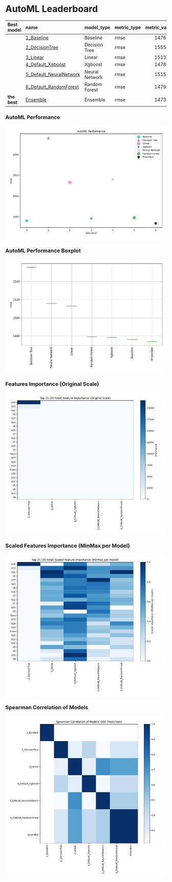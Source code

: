 # AutoML Leaderboard

| Best model   | name                                                         | model_type     | metric_type   |   metric_value |   train_time |
|:-------------|:-------------------------------------------------------------|:---------------|:--------------|---------------:|-------------:|
|              | [1_Baseline](1_Baseline/README.md)                           | Baseline       | rmse          |        1476.26 |         2.52 |
|              | [2_DecisionTree](2_DecisionTree/README.md)                   | Decision Tree  | rmse          |        1555.86 |        21.05 |
|              | [3_Linear](3_Linear/README.md)                               | Linear         | rmse          |        1513.11 |        12.42 |
|              | [4_Default_Xgboost](4_Default_Xgboost/README.md)             | Xgboost        | rmse          |        1478.35 |        12.17 |
|              | [5_Default_NeuralNetwork](5_Default_NeuralNetwork/README.md) | Neural Network | rmse          |        1515.92 |         1.5  |
|              | [6_Default_RandomForest](6_Default_RandomForest/README.md)   | Random Forest  | rmse          |        1479.14 |         6.53 |
| **the best** | [Ensemble](Ensemble/README.md)                               | Ensemble       | rmse          |        1473.76 |         0.22 |

### AutoML Performance
![AutoML Performance](ldb_performance.png)

### AutoML Performance Boxplot
![AutoML Performance Boxplot](ldb_performance_boxplot.png)

### Features Importance (Original Scale)
![features importance across models](features_heatmap.png)



### Scaled Features Importance (MinMax per Model)
![scaled features importance across models](features_heatmap_scaled.png)



### Spearman Correlation of Models
![models spearman correlation](correlation_heatmap.png)

